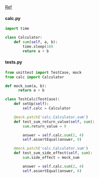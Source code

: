 ---
---

[Ref](https://semaphoreci.com/community/tutorials/getting-started-with-mocking-in-python)

#### calc.py
```python
import time

class Calculator:
    def sum(self, a, b):
        time.sleep(10)
        return a + b
```

#### tests.py
```python
from unittest import TestCase, mock
from calc import Calculator

def mock_sum(a, b):
      return a + b

class TestCalc(TestCase):
    def setUp(self):
        self.calc = Calculator

    @mock.patch('calc.Calculator.sum')
    def test_sum_return_value(self, sum):
        sum.return_value = 9

        answer = self.calc.sum(2, 4)
        self.assertEqual(answer, 9)

    @mock.patch('calc.Calculator.sum')
    def test_sum_side_effect(self, sum):
        sum.side_effect = mock_sum

        answer = self.calc.sum(2, 4)
        self.assertEqual(answer, 6)
```
